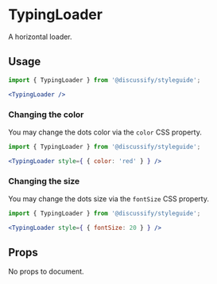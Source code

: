 # TypingLoader

A horizontal loader.

## Usage

```jsx
import { TypingLoader } from '@discussify/styleguide';

<TypingLoader />
```

### Changing the color

You may change the dots color via the `color` CSS property.

```jsx
import { TypingLoader } from '@discussify/styleguide';

<TypingLoader style={ { color: 'red' } } />
```

### Changing the size

You may change the dots size via the `fontSize` CSS property.

```jsx
import { TypingLoader } from '@discussify/styleguide';

<TypingLoader style={ { fontSize: 20 } } />
```

## Props

No props to document.
